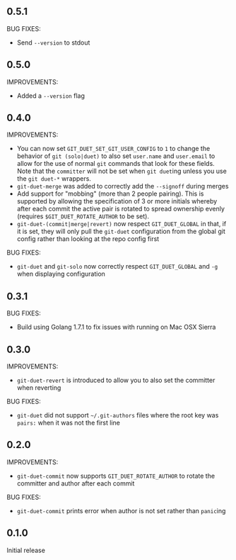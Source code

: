 ## 0.5.1

BUG FIXES:

* Send `--version` to stdout

## 0.5.0

IMPROVEMENTS:

* Added a `--version` flag

## 0.4.0

IMPROVEMENTS:

* You can now set `GIT_DUET_SET_GIT_USER_CONFIG` to `1` to change the behavior
  of `git (solo|duet)` to also set `user.name` and `user.email` to allow for
  the use of normal `git` commands that look for these fields. Note that the
  `committer` will not be set when `git duet`ing unless you use the `git
  duet-*` wrappers.
* `git-duet-merge` was added to correctly add the `--signoff` during merges
* Add support for "mobbing" (more than 2 people pairing). This is supported by
  allowing the specification of 3 or more initials whereby after each commit
  the active pair is rotated to spread ownership evenly (requires
  `$GIT_DUET_ROTATE_AUTHOR` to be set).
* `git-duet-(commit|merge|revert)` now respect `GIT_DUET_GLOBAL` in that, if it
  is set, they will only pull the `git-duet` configuration from the global git
  config rather than looking at the repo config first

BUG FIXES:

* `git-duet` and `git-solo` now correctly respect `GIT_DUET_GLOBAL` and `-g`
  when displaying configuration

## 0.3.1

BUG FIXES:

* Build using Golang 1.7.1 to fix issues with running on Mac OSX Sierra

## 0.3.0

IMPROVEMENTS:

* `git-duet-revert` is introduced to allow you to also set the committer when reverting

BUG FIXES:

* `git-duet` did not support `~/.git-authors` files where the root key was
  `pairs:` when it was not the first line

## 0.2.0

IMPROVEMENTS:

* `git-duet-commit` now supports `GIT_DUET_ROTATE_AUTHOR` to rotate the
  committer and author after each commit

BUG FIXES:

* `git-duet-commit` prints error when author is not set rather than `panic`ing

## 0.1.0

Initial release

